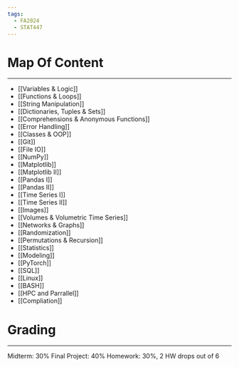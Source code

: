 ```yaml
---
tags:
  - FA2024
  - STAT447
---
```

# Map Of Content
---
- [[Variables & Logic]]
- [[Functions & Loops]]
- [[String Manipulation]]
- [[Dictionaries, Tuples & Sets]]
- [[Comprehensions & Anonymous Functions]]
- [[Error Handling]]
- [[Classes & OOP]]
- [[Git]]
- [[File IO]]
- [[NumPy]]
- [[Matplotlib]]
- [[Matplotlib II]]
- [[Pandas I]]
- [[Pandas II]]
- [[Time Series I]]
- [[Time Series II]]
- [[Images]]
- [[Volumes & Volumetric Time Series]]
- [[Networks & Graphs]]
- [[Randomization]]
- [[Permutations & Recursion]]
- [[Statistics]]
- [[Modeling]]
- [[PyTorch]]
- [[SQL]]
- [[Linux]]
- [[BASH]]
- [[HPC and Parrallel]]
- [[Compliation]]


# Grading
---
Midterm: 30%
Final Project: 40%
Homework: 30%, 2 HW drops out of 6 